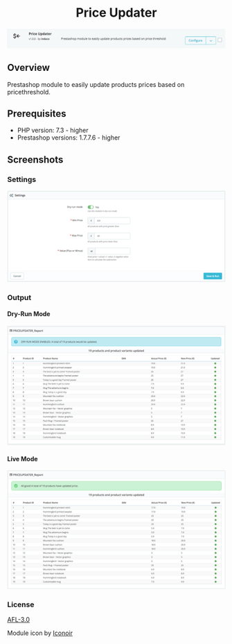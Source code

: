 <div align="center">
    <h1>Price Updater</h1>
    <img src="screenshots/module_tile.png" alt="module tile"/>
</div>

## Overview

Prestashop module to easily update products prices based on pricethreshold.

## Prerequisites

- PHP version: 7.3 - higher
- Prestashop versions: 1.7.7.6 - higher

## Screenshots

### Settings

![Settings](screenshots/settings.png)

### Output

#### Dry-Run Mode

![Dry-Run](screenshots/output_dry-run.png)

#### Live Mode

![Live](screenshots/output_live.png)

### License

[AFL-3.0](https://opensource.org/licenses/AFL-3.0)

Module icon by [Iconoir](https://iconoir.com/)
